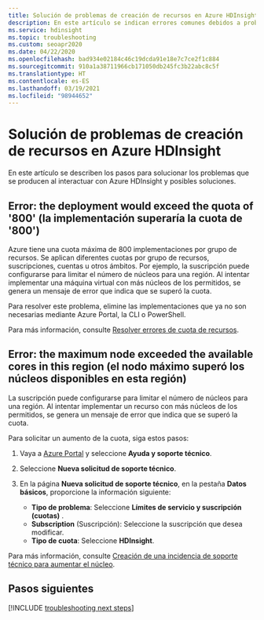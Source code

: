 ```yaml
---
title: Solución de problemas de creación de recursos en Azure HDInsight
description: En este artículo se indican errores comunes debidos a problemas de capacidad, así como técnicas para mitigarlos.
ms.service: hdinsight
ms.topic: troubleshooting
ms.custom: seoapr2020
ms.date: 04/22/2020
ms.openlocfilehash: bad934e02184c46c19dcda91e18e7c7ce2f1c884
ms.sourcegitcommit: 910a1a38711966cb171050db245fc3b22abc8c5f
ms.translationtype: HT
ms.contentlocale: es-ES
ms.lasthandoff: 03/19/2021
ms.locfileid: "98944652"
---
```

# <a name="troubleshoot-resource-creation-failures-in-azure-hdinsight"></a>Solución de problemas de creación de recursos en Azure HDInsight

En este artículo se describen los pasos para solucionar los problemas que se producen al interactuar con Azure HDInsight y posibles soluciones.

## <a name="error-the-deployment-would-exceed-the-quota-of-800"></a>Error: the deployment would exceed the quota of '800' (la implementación superaría la cuota de '800')

Azure tiene una cuota máxima de 800 implementaciones por grupo de recursos. Se aplican diferentes cuotas por grupo de recursos, suscripciones, cuentas u otros ámbitos. Por ejemplo, la suscripción puede configurarse para limitar el número de núcleos para una región. Al intentar implementar una máquina virtual con más núcleos de los permitidos, se genera un mensaje de error que indica que se superó la cuota.

Para resolver este problema, elimine las implementaciones que ya no son necesarias mediante Azure Portal, la CLI o PowerShell.

Para más información, consulte [Resolver errores de cuota de recursos](../azure-resource-manager/templates/error-resource-quota.md).

## <a name="error-the-maximum-node-exceeded-the-available-cores-in-this-region"></a>Error: the maximum node exceeded the available cores in this region (el nodo máximo superó los núcleos disponibles en esta región)

La suscripción puede configurarse para limitar el número de núcleos para una región. Al intentar implementar un recurso con más núcleos de los permitidos, se genera un mensaje de error que indica que se superó la cuota.

Para solicitar un aumento de la cuota, siga estos pasos:

1. Vaya a [Azure Portal](https://portal.azure.com) y seleccione **Ayuda y soporte técnico**.

1. Seleccione **Nueva solicitud de soporte técnico**.

1. En la página **Nueva solicitud de soporte técnico**, en la pestaña **Datos básicos**, proporcione la información siguiente:

   * **Tipo de problema**: Seleccione **Límites de servicio y suscripción (cuotas)** .
   * **Subscription** (Suscripción): Seleccione la suscripción que desea modificar.
   * **Tipo de cuota**: Seleccione **HDInsight**.

Para más información, consulte [Creación de una incidencia de soporte técnico para aumentar el núcleo](hdinsight-capacity-planning.md#quotas).

## <a name="next-steps"></a>Pasos siguientes

[!INCLUDE [troubleshooting next steps](../../includes/hdinsight-troubleshooting-next-steps.md)]